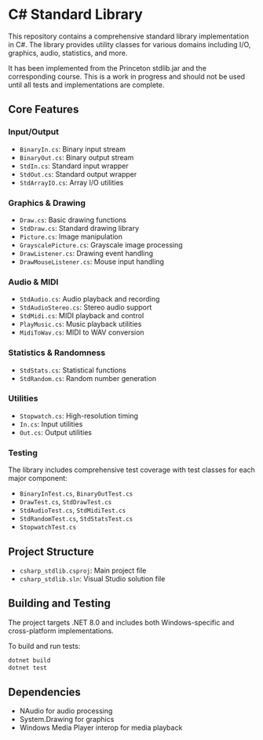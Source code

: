 # C# Standard Library

This repository contains a comprehensive standard library implementation in C#. The library provides utility classes for various domains including I/O, graphics, audio, statistics, and more.

It has been implemented from the Princeton stdlib.jar and the corresponding course.  This is a work in progress and should not be used until all tests and implementations are complete.
## Core Features

### Input/Output
- `BinaryIn.cs`: Binary input stream
- `BinaryOut.cs`: Binary output stream  
- `StdIn.cs`: Standard input wrapper
- `StdOut.cs`: Standard output wrapper
- `StdArrayIO.cs`: Array I/O utilities

### Graphics & Drawing
- `Draw.cs`: Basic drawing functions
- `StdDraw.cs`: Standard drawing library
- `Picture.cs`: Image manipulation
- `GrayscalePicture.cs`: Grayscale image processing
- `DrawListener.cs`: Drawing event handling
- `DrawMouseListener.cs`: Mouse input handling

### Audio & MIDI
- `StdAudio.cs`: Audio playback and recording
- `StdAudioStereo.cs`: Stereo audio support
- `StdMidi.cs`: MIDI playback and control
- `PlayMusic.cs`: Music playback utilities
- `MidiToWav.cs`: MIDI to WAV conversion

### Statistics & Randomness
- `StdStats.cs`: Statistical functions
- `StdRandom.cs`: Random number generation

### Utilities
- `Stopwatch.cs`: High-resolution timing
- `In.cs`: Input utilities
- `Out.cs`: Output utilities

### Testing
The library includes comprehensive test coverage with test classes for each major component:
- `BinaryInTest.cs`, `BinaryOutTest.cs`
- `DrawTest.cs`, `StdDrawTest.cs`
- `StdAudioTest.cs`, `StdMidiTest.cs`
- `StdRandomTest.cs`, `StdStatsTest.cs`
- `StopwatchTest.cs`

## Project Structure
- `csharp_stdlib.csproj`: Main project file
- `csharp_stdlib.sln`: Visual Studio solution file

## Building and Testing
The project targets .NET 8.0 and includes both Windows-specific and cross-platform implementations.

To build and run tests:
```bash
dotnet build
dotnet test
```

## Dependencies
- NAudio for audio processing
- System.Drawing for graphics
- Windows Media Player interop for media playback
